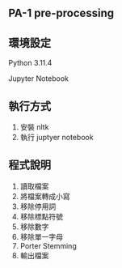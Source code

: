 ## PA-1 pre-processing

## 環境設定

Python 3.11.4

Jupyter Notebook

## 執行方式

1. 安裝 nltk
2. 執行 juptyer notebook

## 程式說明

1. 讀取檔案
2. 將檔案轉成小寫
3. 移除停用詞
4. 移除標點符號
5. 移除數字
6. 移除單一字母
7. Porter Stemming
8. 輸出檔案
